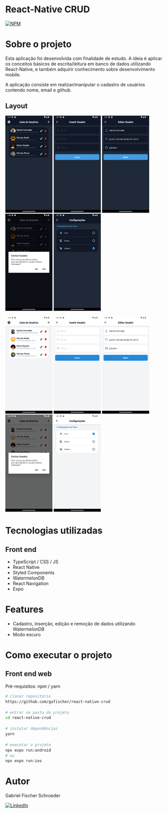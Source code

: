 # React-Native CRUD
[![NPM](https://img.shields.io/npm/l/react-native)](https://github.com/gafischer/react-native-crud/blob/main/LICENSE) 

# Sobre o projeto

Esta aplicação foi desenvolvida com finalidade de estudo. A ideia é aplicar os conceitos básicos de escrita/leitura em banco de dados utilizando React-Native, e também adquirir conhecimento sobre desenvolvimento mobile.

A aplicação consiste em realizar/manipular o cadastro de usuários contendo nome, email e github.

## Layout
<img src="https://github.com/gafischer/assets/blob/main/react-native-crud/mobile-layout/dark-mode/user-list.png" alt="Tela Inicial Tema Escuro" width="148"/> <img src="https://github.com/gafischer/assets/blob/main/react-native-crud/mobile-layout/dark-mode/add-user.png" alt="Inserir Usuário Tema Escuro" width="148"/> <img src="https://github.com/gafischer/assets/blob/main/react-native-crud/mobile-layout/dark-mode/edit-user.png" alt="Editar Usuário Tema Escuro" width="148"/> <img src="https://github.com/gafischer/assets/blob/main/react-native-crud/mobile-layout/dark-mode/delete-user.png" alt="Excluir Usuário Tema Escuro" width="148"/> 
<img src="https://github.com/gafischer/assets/blob/main/react-native-crud/mobile-layout/dark-mode/settings.png" alt="Configurações Tema Escuro" width="148"/> 

<img src="https://github.com/gafischer/assets/blob/main/react-native-crud/mobile-layout/light-mode/user-list.png" alt="Tela Inicial Tema Claro" width="148"/> <img src="https://github.com/gafischer/assets/blob/main/react-native-crud/mobile-layout/light-mode/add-user.png" alt="Inserir Usuário Tema Claro" width="148"/> <img src="https://github.com/gafischer/assets/blob/main/react-native-crud/mobile-layout/light-mode/edit-user.png" alt="Editar Usuário Tema Claro" width="148"/> <img src="https://github.com/gafischer/assets/blob/main/react-native-crud/mobile-layout/light-mode/delete-user.png" alt="Excluir Usuário Tema Claro" width="148"/> 
<img src="https://github.com/gafischer/assets/blob/main/react-native-crud/mobile-layout/light-mode/settings.png" alt="Configurações Tema Claro" width="148"/> 

# Tecnologias utilizadas
## Front end
- TypeScript / CSS / JS
- React Native
- Styled Components
- WatermelonDB
- React Navigation
- Expo

# Features
- Cadastro, inserção, edição e remoção de dados utilizando WatermelonDB
- Modo escuro

# Como executar o projeto
## Front end web
Pré-requisitos: npm / yarn

```bash
# clonar repositório
https://github.com/gafischer/react-native-crud

# entrar na pasta do projeto
cd react-native-crud

# instalar dependências
yarn

# executar o projeto
npx expo run:android
# ou
npx expo run:ios
```

# Autor

Gabriel Fischer Schroeder

[![LinkedIn](https://img.shields.io/badge/LinkedIn-0077B5?style=for-the-badge&logo=linkedin&logoColor=white)](https://www.linkedin.com/in/ga-fischer/) 

